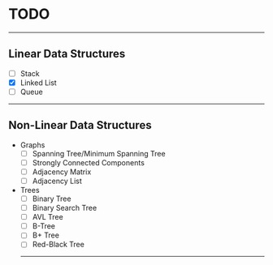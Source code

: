# TODO

---

## Linear Data Structures

- [ ] Stack
- [x] Linked List
- [ ] Queue

---

## Non-Linear Data Structures

- Graphs
  - [ ] Spanning Tree/Minimum Spanning Tree
  - [ ] Strongly Connected Components
  - [ ] Adjacency Matrix
  - [ ] Adjacency List
- Trees
  - [ ] Binary Tree
  - [ ] Binary Search Tree
  - [ ] AVL Tree
  - [ ] B-Tree
  - [ ] B+ Tree
  - [ ] Red-Black Tree
  
  ---
